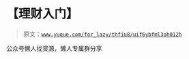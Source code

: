 # 【理财入门】

> 原文：[`www.yuque.com/for_lazy/thfiu8/uif6ybfml3oh012h`](https://www.yuque.com/for_lazy/thfiu8/uif6ybfml3oh012h)

<ne-p id="u28996fd3" data-lake-id="u28996fd3"><ne-text id="udc55b9de">公众号懒人找资源，懒人专属群分享</ne-text></ne-p>